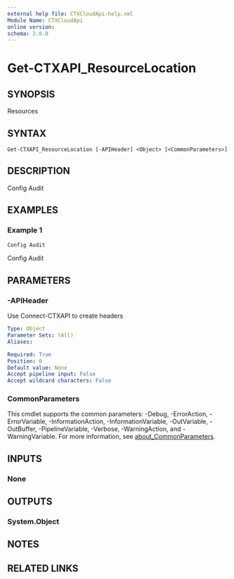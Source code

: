 ```yaml
---
external help file: CTXCloudApi-help.xml
Module Name: CTXCloudApi
online version:
schema: 2.0.0
---
```


# Get-CTXAPI_ResourceLocation

## SYNOPSIS
Resources

## SYNTAX

```
Get-CTXAPI_ResourceLocation [-APIHeader] <Object> [<CommonParameters>]
```

## DESCRIPTION
Config Audit

## EXAMPLES

### Example 1
```powershell
Config Audit
```

Config Audit

## PARAMETERS

### -APIHeader
Use Connect-CTXAPI to create headers

```yaml
Type: Object
Parameter Sets: (All)
Aliases:

Required: True
Position: 0
Default value: None
Accept pipeline input: False
Accept wildcard characters: False
```

### CommonParameters
This cmdlet supports the common parameters: -Debug, -ErrorAction, -ErrorVariable, -InformationAction, -InformationVariable, -OutVariable, -OutBuffer, -PipelineVariable, -Verbose, -WarningAction, and -WarningVariable. For more information, see [about_CommonParameters](http://go.microsoft.com/fwlink/?LinkID=113216).

## INPUTS

### None

## OUTPUTS

### System.Object
## NOTES

## RELATED LINKS
